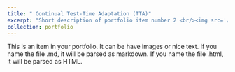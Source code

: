 ```yaml
---
title: " Continual Test-Time Adaptation (TTA)"
excerpt: "Short description of portfolio item number 2 <br/><img src='/images/TTA.png'>"
collection: portfolio
---
```


This is an item in your portfolio. It can be have images or nice text. If you name the file .md, it will be parsed as markdown. If you name the file .html, it will be parsed as HTML. 

